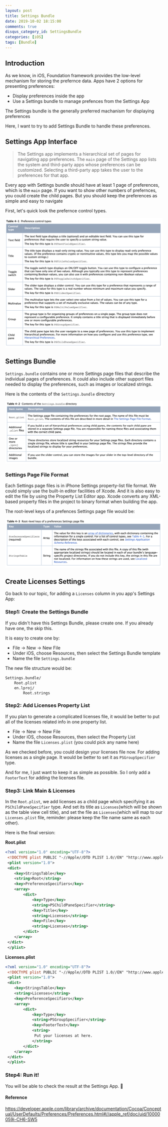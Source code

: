 ```yaml
---
layout: post
title: Settings Bundle
date: 2019-10-02 18:15:00
comments: true
disqus_category_id: SettingsBundle
categories: [iOS]
tags: [Bundle]
---
```


## Introduction

As we know, in iOS, Foundation framework provides the low-level mechanism for storing the prefernce data. Apps have 2 options for presenting preferences:

- Display preferences inside the app
- Use a Settings bundle to manage prefences from the Settings App

The Settings bundle is the generally preferred machanism for displaying preferences

Here, I want to try to add Settings Bundle to handle these preferences.

## Settings App Interface

> The Settings app implements a hierarchical set of pages for navigating app preferences. The `main` page of the Settings app lists the system and third-party apps whose preferences can be customized. Selecting a third-party app takes the user to the preferences for that app.

Every app with Settings bundle should have at least 1 page of preferences, which is the `main` page. If you want to show other numbers of prefernces, you could create the child pages. But you should keep the preferences as simple and easy to navigate

First, let's quick look the prefernce control types.

![](/images/2019-10-02-Settings-Bundle/preference_control_types.png)

## Settings Bundle

`Settings.bundle` contains one or more Settings page files that describe the individual pages of preferences. It could also include other support files needed to display the preferences, such as images or localized strings.

Here is the contents of the `Settings.bundle` directory

![](/images/2019-10-02-Settings-Bundle/contents.png)

### Settings Page File Format

Each Settings page files is in iPhone Settings property-list file format. We could simply use the built-in editor facilities of Xcode. And it is also easy to edit the file by using the Property List Editor app. Xcode converts any XML-based property files in the project to binary format when building the app.

The root-level keys of a prefences Settings page file would be:

![](/images/2019-10-02-Settings-Bundle/rootLevelKey.png)

## Create Licenses Settings

Go back to our topic, for adding a `Licenses` column in you app's Settings App:

### Step1: Create the Settings Bundle

If you didn't have this Settings Bundle, please create one. If you already have one, the skip this.

It is easy to create one by:

- File -> New -> New File
- Under iOS, choose Resources, then select the Settings Bundle template
- Name the file `Settings.bundle`

The new file structure would be:

```
Settings.bundle/
    Root.plist
    en.lproj/
        Root.strings
```

### Step2: Add Licenses Property List

If you plan to generate a complicated licenses file, it would be better to put all of the licenses related info in one property list.

- File -> New -> New File
- Under iOS, choose Resources, then select the Property List
- Name the file `Licenses.plist` (you could pick any name here)

As we checked before, you could design your licenses file now. For adding licenses as a single page. It would be better to set it as `PSGroupSpecifier` type.

And for me, I just want to keep it as simple as possible. So I only add a `FooterText` for adding the licenses file.

### Step3: Link Main & Licenses

In the `Root.plist`, we add licenses as a child page which specifying it as `PSChildPaneSpecifier` type. And set its title as `Licenses`(which will be shown as the table view cell title), and set the file as `Licenses`(which will map to our `Licenses.plist` file, reminder: please keep the file name same as each other).

Here is the final version:

**Root.plist**

```xml
<?xml version="1.0" encoding="UTF-8"?>
 <!DOCTYPE plist PUBLIC "-//Apple//DTD PLIST 1.0//EN" "http://www.apple.com/DTDs/PropertyList-1.0.dtd">
 <plist version="1.0">
 <dict>
 	<key>StringsTable</key>
 	<string>Root</string>
 	<key>PreferenceSpecifiers</key>
 	<array>
 		<dict>
 			<key>Type</key>
 			<string>PSChildPaneSpecifier</string>
 			<key>Title</key>
 			<string>Licenses</string>
 			<key>File</key>
 			<string>Licenses</string>
 		</dict>
 	</array>
 </dict>
 </plist>
```

**Licenses.plist**

```xml
<?xml version="1.0" encoding="UTF-8"?>
 <!DOCTYPE plist PUBLIC "-//Apple//DTD PLIST 1.0//EN" "http://www.apple.com/DTDs/PropertyList-1.0.dtd">
 <plist version="1.0">
 <dict>
 	<key>StringsTable</key>
 	<string>Licenses</string>
 	<key>PreferenceSpecifiers</key>
 	<array>
 		<dict>
 			<key>Type</key>
 			<string>PSGroupSpecifier</string>
 			<key>FooterText</key>
 			<string>
             Put your licenses at here.
            </string>
 		</dict>
 	</array>
 </dict>
 </plist>

```

### Step4: Run it!

You will be able to check the result at the Settings App. :tada:

#### Reference

<https://developer.apple.com/library/archive/documentation/Cocoa/Conceptual/UserDefaults/Preferences/Preferences.html#//apple_ref/doc/uid/10000059i-CH6-SW5>